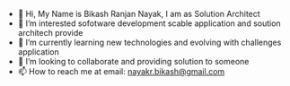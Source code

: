 - 👋 Hi, My Name is Bikash Ranjan Nayak, I am as Solution Architect
- 👀 I’m interested sofotware development scable application and soution architech provide 
- 🌱 I’m currently learning new technologies and evolving with challenges application
- 💞️ I’m looking to collaborate and providing solution to someone
- 📫 How to reach me at email: nayakr.bikash@gmail.com

<!---
bikashgit2019/bikashgit2019 is a ✨ special ✨ repository because its `README.md` (this file) appears on your GitHub profile.
You can click the Preview link to take a look at your changes.
--->
